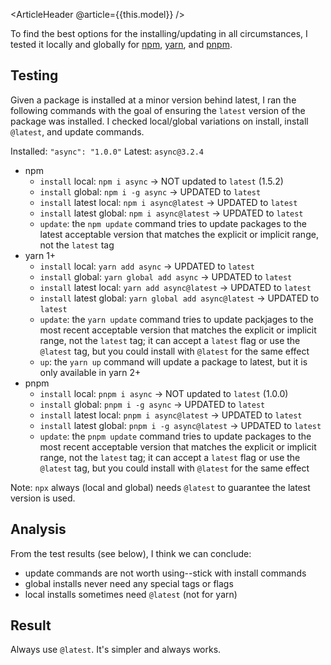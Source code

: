<ArticleHeader @article={{this.model}} />

To find the best options for the installing/updating in all circumstances, I tested it locally and globally for [npm](https://docs.npmjs.com/cli/v6/commands/npm-install), [yarn](https://classic.yarnpkg.com/en/docs/cli/add), and [pnpm](https://pnpm.io/cli/install).

## Testing

Given a package is installed at a minor version behind latest, I ran the following commands with the goal of ensuring the `latest` version of the package was installed. I checked local/global variations on install, install `@latest`, and update commands.

Installed: `"async": "1.0.0"`
Latest: `async@3.2.4`

- npm
    - `install` local: `npm i async` -> NOT updated to `latest` (1.5.2)
    - `install` global: `npm i -g async` -> UPDATED to `latest`
    - `install` latest local: `npm i async@latest` -> UPDATED to `latest`
    - `install` latest global: `npm i async@latest` -> UPDATED to `latest`
    - `update`: the `npm update` command tries to update packages to the latest acceptable version that matches the explicit or implicit range, not the `latest` tag
- yarn 1+
    - `install` local: `yarn add async` -> UPDATED to `latest`
    - `install` global: `yarn global add async` -> UPDATED to `latest`
    - `install` latest local: `yarn add async@latest` -> UPDATED to `latest`
    - `install` latest global: `yarn global add async@latest` -> UPDATED to `latest`
    - `update`: the `yarn update` command tries to update packjages to the most recent acceptable version that matches the explicit or implicit range, not the `latest` tag; it can accept a `latest` flag or use the `@latest` tag, but you could install with `@latest` for the same effect
    - `up`: the `yarn up` command will update a package to latest, but it is only available in yarn 2+
- pnpm
    - `install` local: `pnpm i async` -> NOT updated to `latest` (1.0.0)
    - `install` global: `pnpm i -g async` -> UPDATED to `latest`
    - `install` latest local: `pnpm i async@latest` -> UPDATED to `latest`
    - `install` latest global: `pnpm i -g async@latest` -> UPDATED to `latest`
    - `update`: the `pnpm update` command tries to update packages to the most recent acceptable version that matches the explicit or implicit range, not the `latest` tag; it can accept a `latest` flag or use the `@latest` tag, but you could install with `@latest` for the same effect

Note: `npx` always (local and global) needs `@latest` to guarantee the latest version is used.

## Analysis

From the test results (see below), I think we can conclude:

- update commands are not worth using--stick with install commands
- global installs never need any special tags or flags
- local installs sometimes need `@latest` (not for yarn)

## Result

Always use `@latest`. It's simpler and always works.
